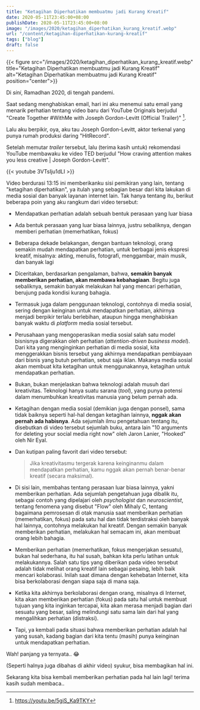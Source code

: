 ```yaml
---
title: "Ketagihan Diperhatikan membuatmu jadi Kurang Kreatif"
date: 2020-05-11T23:45:00+08:00
publishDate: 2020-05-11T23:45:00+08:00
image: "/images/2020/ketagihan_diperhatikan_kurang_kreatif.webp"
url: "/content/ketagihan-diperhatikan-kurang-kreatif"
tags: ["blog"]
draft: false
---
```


{{< figure src="/images/2020/ketagihan_diperhatikan_kurang_kreatif.webp" title="Ketagihan Diperhatikan membuatmu jadi Kurang Kreatif" alt="Ketagihan Diperhatikan membuatmu jadi Kurang Kreatif" position="center">}}

Di _sini_, Ramadhan 2020, di tengah pandemi.

Saat sedang menghabiskan email, hari ini aku menemui satu email yang menarik perhatian tentang video baru dari YouTube Originals berjudul "Create Together #WithMe with Joseph Gordon-Levitt (Official Trailer)" [^1].

Lalu aku berpikir, oya, aku tau Joseph Gordon-Levitt, aktor terkenal yang punya rumah produksi daring "HitRecord". 

Setelah memutar _trailer_ tersebut, lalu (terima kasih untuk) rekomendasi YouTube membawaku ke video TED berjudul "How craving attention makes you less creative | Joseph Gordon-Levitt".

{{< youtube 3VTsIju1dLI >}}

Video berdurasi 13:15 ini memberikanku sisi pemikiran yang lain, tentang "ketagihan diperhatikan", ya itulah yang sebagian besar dari kita lakukan di media sosial dan banyak layanan internet lain. Tak hanya tentang itu, berikut beberapa poin yang aku rangkum dari video tersebut:

* Mendapatkan perhatian adalah sebuah bentuk perasaan yang luar biasa

* Ada bentuk perasaan yang luar biasa lainnya, justru sebaliknya, dengan memberi perhatian (memerhatikan, fokus)

* Beberapa dekade belakangan, dengan bantuan teknologi, orang semakin mudah mendapatkan perhatian, untuk berbagai jenis ekspresi kreatif, misalnya: akting, menulis, fotografi, menggambar, main musik, dan banyak lagi

* Diceritakan, berdasarkan pengalaman, bahwa, **semakin banyak memberikan perhatian, akan membawa kebahagiaan**. Begitu juga sebaliknya, semakin banyak melakukan hal yang mencari perhatian, berujung pada kondisi kurang bahagia.

* Termasuk juga dalam penggunaan teknologi, contohnya di media sosial, sering dengan keinginan untuk mendapatkan perhatian, akhirnya menjadi berpikir terlalu berlebihan, ataupun hingga menghabiskan banyak waktu di _platform_ media sosial tersebut.

* Perusahaan yang mengoperasikan media sosial salah satu model bisnisnya digerakkan oleh perhatian (_attention-driven business model_). Dari kita yang menginginkan perhatian di media sosial, kita menggerakkan bisnis tersebut yang akhirnya mendapatkan pembiayaan dari bisnis yang butuh perhatian, sebut saja iklan. Makanya media sosial akan membuat kita ketagihan untuk menggunakannya, ketagihan untuk mendapatkan perhatian.

* Bukan, bukan menjelaskan bahwa teknologi adalah musuh dari kreativitas. Teknologi hanya suatu sarana (_tool_), yang punya potensi dalam menumbuhkan kreativitas manusia yang belum pernah ada.

* Ketagihan dengan media sosial (demikian juga dengan ponsel), sama tidak baiknya seperti hal-hal dengan ketagihan lainnya, **nggak akan pernah ada habisnya**. Ada sejumlah ilmu pengetahuan tentang itu, disebutkan di video tersebut sejumlah buku, antara lain "10 arguments for deleting your social media right now" oleh Jaron Lanier, "Hooked" oleh Nir Eyal.

* Dan kutipan paling favorit dari video tersebut:

  > Jika kreativitasmu tergerak karena keinginanmu dalam mendapatkan perhatian, kamu nggak akan pernah  benar-benar kreatif (secara maksimal). 

  

* Di sisi lain, membahas tentang perasaan luar biasa lainnya, yakni memberikan perhatian. Ada sejumlah pengetahuan juga dibalik itu, sebagai contoh yang dipelajari oleh _psychologist_ dan _neuroscientist_, tentang fenomena yang disebut "Flow" oleh Mihaly C, tentang bagaimana pemrosesan di otak manusia saat memberikan perhatian (memerhatikan, fokus) pada satu hal dan tidak terdistraksi oleh banyak hal lainnya, contohnya melakukan hal kreatif. Dengan semakin banyak memberikan perhatian, melakukan hal semacam ini, akan membuat orang lebih bahagia.

* Memberikan perhatian (memerhatikan, fokus mengerjakan sesuatu), bukan hal sederhana, itu hal susah, bahkan kita perlu latihan untuk melakukannya. Salah satu tips yang diberikan pada video tersebut adalah tidak melihat orang kreatif lain sebagai pesaing, lebih baik mencari kolaborasi. Inilah saat dimana dengan kehebatan Internet, kita bisa berkolaborasi dengan siapa saja di mana saja.

* Ketika kita akhirnya berkolaborasi dengan orang, misalnya di Internet, kita akan memberikan perhatian (fokus) pada satu hal untuk membuat tujuan yang kita inginkan tercapai, kita akan merasa menjadi bagian dari sesuatu yang besar, saling melindungi satu sama lain dari hal yang mengalihkan perhatian (distraksi).

* Tapi, ya kembali pada situasi bahwa memberikan perhatian adalah hal yang susah, kadang bagian dari kita tentu (masih) punya keinginan untuk mendapatkan perhatian.

Wah! panjang ya ternyata.. :joy:

(Seperti halnya juga dibahas di akhir video) syukur, bisa membagikan hal ini.

Sekarang kita bisa kembali memberikan perhatian pada hal lain lagi! terima kasih sudah membaca..



[^1]: https://youtu.be/5giS_Ka9TKY

